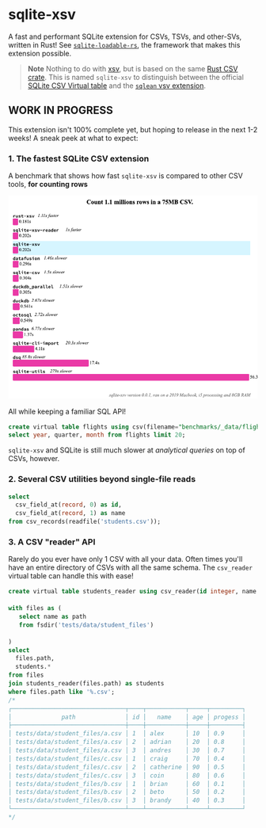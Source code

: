 # sqlite-xsv

A fast and performant SQLite extension for CSVs, TSVs, and other-SVs, written in Rust! See [`sqlite-loadable-rs`](https://github.com/asg017/sqlite-loadable-rs), the framework that makes this extension possible.

> **Note**
> Nothing to do with [xsv](https://github.com/BurntSushi/xsv), but is based on the same [Rust CSV crate](https://github.com/BurntSushi/rust-csv). This is named `sqlite-xsv` to distinguish between the official [SQLite CSV Virtual table](https://www.sqlite.org/csv.html) and the [`sqlean` vsv extension](https://github.com/nalgeon/sqlean/blob/main/docs/vsv.md).

## WORK IN PROGRESS

This extension isn't 100% complete yet, but hoping to release in the next 1-2 weeks! A sneak peek at what to expect:

### 1. The fastest SQLite CSV extension

A benchmark that shows how fast `sqlite-xsv` is compared to other CSV tools, **for counting rows**

![](./benchmarks/count.png)

All while keeping a familiar SQL API!

```sql
create virtual table flights using csv(filename="benchmarks/_data/flights.csv");
select year, quarter, month from flights limit 20;
```

`sqlite-xsv` and SQLite is still much slower at _analytical queries_ on top of CSVs, however.

### 2. Several CSV utilities beyond single-file reads

```sql
select
  csv_field_at(record, 0) as id,
  csv_field_at(record, 1) as name
from csv_records(readfile('students.csv'));
```

### 3. A CSV "reader" API

Rarely do you ever have only 1 CSV with all your data. Often times you'll have an entire directory of CSVs with all the same schema. The `csv_reader` virtual table can handle this with ease!

```sql
create virtual table students_reader using csv_reader(id integer, name text, age integer, progess real);

with files as (
   select name as path
   from fsdir('tests/data/student_files')

)
select
  files.path,
  students.*
from files
join students_reader(files.path) as students
where files.path like '%.csv';
/*
┌────────────────────────────────┬────┬───────────┬─────┬─────────┐
│              path              │ id │   name    │ age │ progess │
├────────────────────────────────┼────┼───────────┼─────┼─────────┤
│ tests/data/student_files/a.csv │ 1  │ alex      │ 10  │ 0.9     │
│ tests/data/student_files/a.csv │ 2  │ adrian    │ 20  │ 0.8     │
│ tests/data/student_files/a.csv │ 3  │ andres    │ 30  │ 0.7     │
│ tests/data/student_files/c.csv │ 1  │ craig     │ 70  │ 0.4     │
│ tests/data/student_files/c.csv │ 2  │ catherine │ 90  │ 0.5     │
│ tests/data/student_files/c.csv │ 3  │ coin      │ 80  │ 0.6     │
│ tests/data/student_files/b.csv │ 1  │ brian     │ 60  │ 0.1     │
│ tests/data/student_files/b.csv │ 2  │ beto      │ 50  │ 0.2     │
│ tests/data/student_files/b.csv │ 3  │ brandy    │ 40  │ 0.3     │
└────────────────────────────────┴────┴───────────┴─────┴─────────┘
*/
```
